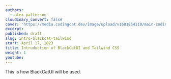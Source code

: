 ```yaml
---
authors:
  - alex-patterson
cloudinary_convert: false
cover: 'https://media.codingcat.dev/image/upload/v1681854110/main-codingcatdev-photo/courses/sveltekit-firebase/SvelteFirebase_02.png'
excerpt:
published: draft
slug: intro-blackcat-tailwind
start: April 17, 2023
title: Intruduction of BlackCatUI and Tailwind CSS
weight: 1
youtube:
---
```


This is how BlackCatUI will be used.
